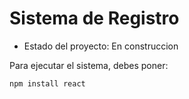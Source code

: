 <h1> Sistema de Registro</h1>

- Estado del proyecto: En construccion 

Para ejecutar el sistema, debes poner:

```npm install react```
